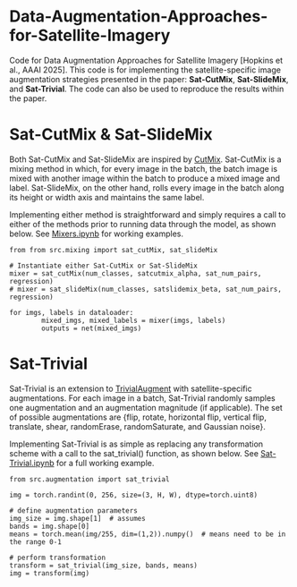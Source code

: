 # Data-Augmentation-Approaches-for-Satellite-Imagery
Code for Data Augmentation Approaches for Satellite Imagery [Hopkins et al., AAAI 2025]. This code is for implementing the satellite-specific image augmentation strategies presented in the paper: **Sat-CutMix**, **Sat-SlideMix**, and **Sat-Trivial**. The code can also be used to reproduce the results within the paper.   


# Sat-CutMix & Sat-SlideMix
Both Sat-CutMix and Sat-SlideMix are inspired by [CutMix](https://arxiv.org/abs/1905.04899). Sat-CutMix is a mixing method in which, for every image in the batch, the batch image is mixed with another image within the batch to produce a mixed image and label. Sat-SlideMix, on the other hand, rolls every image in the batch along its height or width axis and maintains the same label. 

Implementing either method is straightforward and simply requires a call to either of the methods prior to running data through the model, as shown below. See [Mixers.ipynb](Mixers.ipynb) for working examples.

```
from from src.mixing import sat_cutMix, sat_slideMix

# Instantiate either Sat-CutMix or Sat-SlideMix
mixer = sat_cutMix(num_classes, satcutmix_alpha, sat_num_pairs, regression)  
# mixer = sat_slideMix(num_classes, satslidemix_beta, sat_num_pairs, regression)

for imgs, labels in dataloader:
        mixed_imgs, mixed_labels = mixer(imgs, labels) 
        outputs = net(mixed_imgs)
```

# Sat-Trivial
Sat-Trivial is an extension to [TrivialAugment](https://arxiv.org/abs/2103.10158) with satellite-specific augmentations. For each image in a batch, Sat-Trivial randomly samples one augmentation and an augmentation magnitude (if applicable). The set of possible augmentations are {flip, rotate, horizontal flip, vertical flip, translate, shear, randomErase, randomSaturate, and Gaussian noise}. 

Implementing Sat-Trivial is as simple as replacing any transformation scheme with a call to the sat_trivial() function, as shown below. See [Sat-Trivial.ipynb](SatTrivial.ipynb) for a full working example.

```
from src.augmentation import sat_trivial

img = torch.randint(0, 256, size=(3, H, W), dtype=torch.uint8)

# define augmentation parameters
img_size = img.shape[1]  # assumes
bands = img.shape[0]
means = torch.mean(img/255, dim=(1,2)).numpy()  # means need to be in the range 0-1

# perform transformation 
transform = sat_trivial(img_size, bands, means)
img = transform(img)
```
